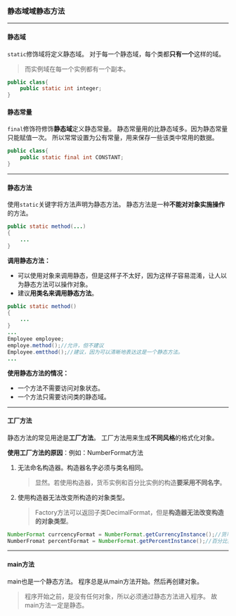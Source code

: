 ### 静态域域静态方法
---
#### 静态域
`static`修饰域将定义静态域。
对于每一个静态域，每个类都**只有一个**这样的域。
>而实例域在每一个实例都有一个副本。
```java
public class{
    public static int integer;
}
```

#### 静态常量
`final`修饰符修饰**静态域**定义静态常量。
静态常量用的比静态域多。因为静态常量只能赋值一次。
所以常常设置为公有常量，用来保存一些该类中常用的数据。
```java
public class{
    public static final int CONSTANT;
}
```
---

#### 静态方法

使用`static`关键字将方法声明为静态方法。
静态方法是一种**不能对对象实施操作**的方法。
```java
public static method(...)
{
    ...
}
```

**调用静态方法：**
+ 可以使用对象来调用静态，但是这样子不太好，因为这样子容易混淆，让人以为静态方法可以操作对象。
+ 建议**用类名来调用静态方法**。
```java
public static method()
{
    ...
}
...
Employee employee;
employe.method();//允许，但不建议
Employee.emtthod();//建议，因为可以清晰地表达这是一个静态方法。
...
```

**使用静态方法的情况：**
+ 一个方法不需要访问对象状态。
+ 一个方法只需要访问类的静态域。

---

#### 工厂方法

静态方法的常见用途是**工厂方法**。
工厂方法用来生成**不同风格**的格式化对象。

**使用工厂方法的原因**：例如：NumberFormat方法
1. 无法命名构造器。构造器名字必须与类名相同。
    >显然。若使用构造器，货币实例和百分比实例的构造**要采用不同名字**。
2. 使用构造器无法改变所构造的对象类型。
    >Factory方法可以返回子类DecimalFormat，但是**构造器无法改变构造的对象类型**。


```java
NumberFormat currcencyFormat = NumberFormat.getCurrencyInstance();//货币实例
NumberFromat percentFormat = NumberFormat.getPercentInstance();//百分比实例
```

---

#### main方法
main也是一个静态方法。
程序总是从main方法开始。然后再创建对象。
>程序开始之前，是没有任何对象，所以必须通过静态方法进入程序。
>故main方法一定是静态。


